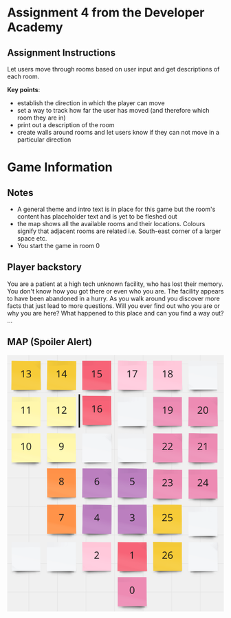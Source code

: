 # Assignment 4 from the Developer Academy 

## Assignment Instructions
Let users move through rooms based on user input and get descriptions of each room. 

__Key points__:
 - establish the direction in which the player can move
 - set a way to track how far the user has moved (and therefore which room they are in)
 - print out a description of the room
 - create walls around rooms and let users know if they can not move in a particular direction

 # Game Information
## Notes
- A general theme and intro text is in place for this game but the room's content has placeholder text and is yet to be fleshed out
- the map shows all the available rooms and their locations. Colours signify that adjacent rooms are related i.e. South-east corner of a larger space etc. 
- You start the game in room 0

 ## Player backstory
You are a patient at a high tech unknown facility, who has lost their memory. You don't know how you got there or even who you are. The facility appears to have been abandoned in a hurry. As you walk around you discover more facts that just lead to more questions. Will you ever find out who you are or why you are here? What happened to this place and can you find a way out? ...

## MAP  (Spoiler Alert)


![](Map.png)